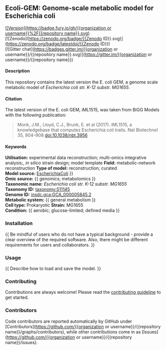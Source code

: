## Ecoli-GEM: Genome-scale metabolic model for Escherichia coli

[![Version](https://badge.fury.io/gh/{{organization or username}}%2F{{repository name}}.svg)](https://badge.fury.io/gh/sysbiochalmers/yeast-gem)  
[![Zenodo](https://zenodo.org/badge/{{Zenodo ID}}.svg)](https://zenodo.org/badge/latestdoi/{{Zenodo ID}})  
[![Gitter chat](https://badges.gitter.im/{{organization or username}}/{{repository name}}.svg)](https://gitter.im/{{organization or username}}/{{repository name}})


#### Description

This repository contains the latest version the E. coli GEM, a genome scale metabolic model of _Escherichia coli str. K-12 substr. MG1655_. 


#### Citation

The latest version of the E. coli GEM, iML1515, was taken from BiGG Models with the following publication:
  > Monk, J.M., Lloyd, C.J., Brunk, E. et al (2017). iML1515, a knowledgebase that computes Escherichia coli traits. Nat Biotechnol 35, 904–908 [doi:10.1038/nbt.3956](https://doi.org/10.1038/nbt.3956)

#### Keywords

**Utilisation:** experimental data reconstruction; multi-omics integrative analysis;, _in silico_ strain design; model template 
**Field:** metabolic-network reconstruction 
**Type of model:** reconstruction; curated  
**Model source:** [EscherichiaColi](https://doi.org/10.1038/nbt.3956) }}  
**Omic source:** {{ genomics; metabolomics }}  
**Taxonomic name:** _Escherichia coli str. K-12 substr. MG1655_   
**Taxonomy ID:** [taxonomy:511145](https://identifiers.org/taxonomy:511145)   
**Genome ID:** [insdc.gca:GCA_000005845.2](https://identifiers.org/insdc.gca:GCA_000005845.2)   
**Metabolic system:** {{ general metabolism }}  
**Cell type:** Prokaryotic 
**Strain:** MG1655  
**Condition:** {{ aerobic; glucose-limited; defined media }}  


### Installation

{{ Be mindful of users who do not have a typical background - provide a clear overview of the required software. Also, there might be different requirements for users and collaborators. }}


### Usage

{{ Describe how to load and save the model. }}


### Contributing

Contributions are always welcome! Please read the [contributing guideline](.github/CONTRIBUTING.md) to get started.


### Contributors

Code contributors are reported automatically by GitHub under [Contributors](https://github.com/{{organization or username}}/{{repository name}}/graphs/contributors), while other contributions come in as [Issues](https://github.com/{{organization or username}}/{{repository name}}/issues).
